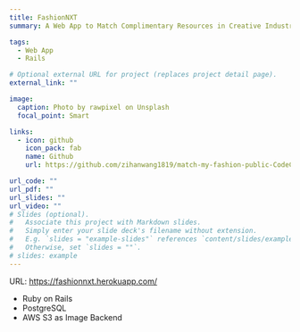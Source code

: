 ```yaml
---
title: FashionNXT
summary: A Web App to Match Complimentary Resources in Creative Industry

tags:
  - Web App
  - Rails

# Optional external URL for project (replaces project detail page).
external_link: ""

image:
  caption: Photo by rawpixel on Unsplash
  focal_point: Smart

links:
  - icon: github
    icon_pack: fab
    name: Github
    url: https://github.com/zihanwang1819/match-my-fashion-public-CodeCreators

url_code: ""
url_pdf: ""
url_slides: ""
url_video: ""
# Slides (optional).
#   Associate this project with Markdown slides.
#   Simply enter your slide deck's filename without extension.
#   E.g. `slides = "example-slides"` references `content/slides/example-slides.md`.
#   Otherwise, set `slides = ""`.
# slides: example
---
```


URL: https://fashionnxt.herokuapp.com/

- Ruby on Rails
- PostgreSQL
- AWS S3 as Image Backend

